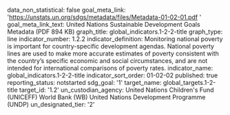 data_non_statistical: false
goal_meta_link: 'https://unstats.un.org/sdgs/metadata/files/Metadata-01-02-01.pdf '
goal_meta_link_text: United Nations Sustainable Development Goals Metadata (PDF 894
  KB)
graph_title: global_indicators.1-2-2-title
graph_type: line
indicator_number: 1.2.2
indicator_definition: Monitoring national poverty is important for country-specific
  development agendas. National poverty lines are used to make more accurate estimates
  of poverty consistent with the country’s specific economic and social circumstances,
  and are not intended for international comparisons of poverty rates.
indicator_name: global_indicators.1-2-2-title
indicator_sort_order: 01-02-02
published: true
reporting_status: notstarted
sdg_goal: '1'
target_name: global_targets.1-2-title
target_id: '1.2'
un_custodian_agency: United Nations Children's Fund (UNICEFF) World Bank (WB) United
  Nations Development Programme (UNDP)
un_designated_tier: '2'

